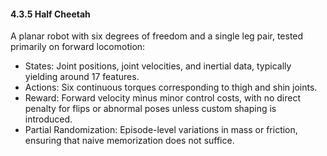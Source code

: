 #### 4.3.5 Half Cheetah

A planar robot with six degrees of freedom and a single leg pair, tested primarily on forward locomotion:
- States: Joint positions, joint velocities, and inertial data, typically yielding around 17 features.
- Actions: Six continuous torques corresponding to thigh and shin joints.
- Reward: Forward velocity minus minor control costs, with no direct penalty for flips or abnormal poses unless custom shaping is introduced.
- Partial Randomization: Episode-level variations in mass or friction, ensuring that naive memorization does not suffice.
